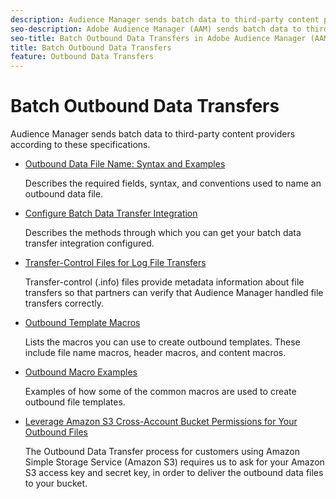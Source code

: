 ```yaml
---
description: Audience Manager sends batch data to third-party content providers according to these specifications.
seo-description: Adobe Audience Manager (AAM) sends batch data to third-party content providers according to these specifications.
seo-title: Batch Outbound Data Transfers in Adobe Audience Manager (AAM)
title: Batch Outbound Data Transfers
feature: Outbound Data Transfers
---
```


# Batch Outbound Data Transfers

Audience Manager sends batch data to third-party content providers according to these specifications.

* [Outbound Data File Name: Syntax and Examples](/help/using/integration/receiving-audience-data/batch-outbound-transfers/outbound-file-name-contents.md)

  Describes the required fields, syntax, and conventions used to name an outbound data file.

* [Configure Batch Data Transfer Integration](batch-server-configuration.md)

  Describes the methods through which you can get your batch data transfer integration configured.

* [Transfer-Control Files for Log File Transfers](/help/using/integration/receiving-audience-data/batch-outbound-transfers/transfer-control-files.md)

  Transfer-control (.info) files provide metadata information about file transfers so that partners can verify that Audience Manager handled file transfers correctly.

* [Outbound Template Macros](/help/using/integration/receiving-audience-data/batch-outbound-transfers/outbound-template-macros.md)

  Lists the macros you can use to create outbound templates. These include file name macros, header macros, and content macros.

* [Outbound Macro Examples](/help/using/integration/receiving-audience-data/batch-outbound-transfers/outbound-macro-examples.md)

  Examples of how some of the common macros are used to create outbound file templates.

* [Leverage Amazon S3 Cross-Account Bucket Permissions for Your Outbound Files](/help/using/integration/receiving-audience-data/batch-outbound-transfers/authorize-s3-cross-bucket.md)

  The Outbound Data Transfer process for customers using Amazon Simple Storage Service (Amazon S3) requires us to ask for your Amazon S3 access key and secret key, in order to deliver the outbound data files to your bucket.
